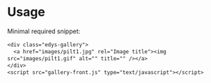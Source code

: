 # Usage

Minimal required snippet:

    <div class="edys-gallery">
      <a href="images/pilt1.jpg" rel="Image title"><img src="images/pilt1.gif" alt="" title="" /></a>
    </div>
    <script src="gallery-front.js" type="text/javascript"></script>
